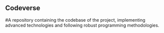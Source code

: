 ## Codeverse
#A repository containing the codebase of the project, implementing advanced technologies and following robust programming methodologies.
  
                
                        
                
   
